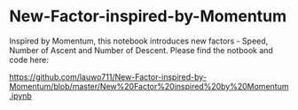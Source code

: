 # New-Factor-inspired-by-Momentum
Inspired by Momentum, this notebook introduces new factors - Speed, Number of Ascent and Number of Descent.
Please find the notbook and code here:

https://github.com/lauwo711/New-Factor-inspired-by-Momentum/blob/master/New%20Factor%20inspired%20by%20Momentum.ipynb
